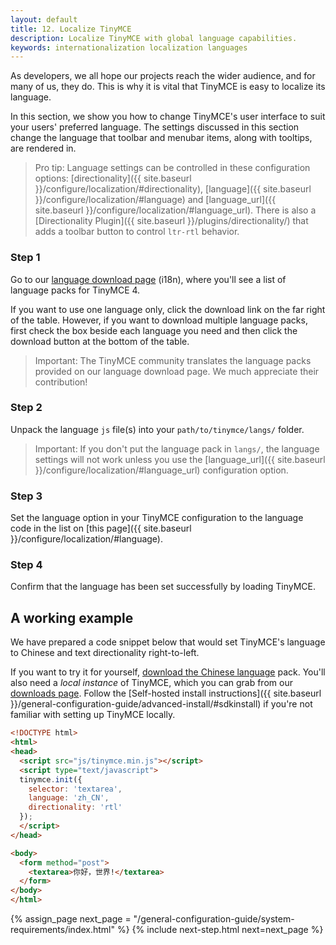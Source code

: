 ```yaml
---
layout: default
title: 12. Localize TinyMCE
description: Localize TinyMCE with global language capabilities.
keywords: internationalization localization languages
---
```


As developers, we all hope our projects reach the wider audience, and for many of us, they do. This is why it is vital that TinyMCE is easy to localize its language.

In this section, we show you how to change TinyMCE's user interface to suit your users' preferred language. The settings discussed in this section change the language that toolbar and menubar items, along with tooltips, are rendered in.


> Pro tip: Language settings can be controlled in these configuration options: [directionality]({{ site.baseurl }}/configure/localization/#directionality), [language]({{ site.baseurl }}/configure/localization/#language) and  [language_url]({{ site.baseurl }}/configure/localization/#language_url). There is also a [Directionality Plugin]({{ site.baseurl }}/plugins/directionality/) that adds a toolbar button to control `ltr-rtl` behavior.

### Step 1

Go to our [language download page](https://www.tinymce.com/download/language-packages/) (i18n), where you'll see a list of language packs for TinyMCE 4.

If you want to use one language only, click the download link on the far right of the table. However, if you want to download multiple language packs, first check the box beside each language you need and then click the download button at the bottom of the table.

> Important: The TinyMCE community translates the language packs provided on our language download page. We much appreciate their contribution!

### Step 2

Unpack the language `js` file(s) into your `path/to/tinymce/langs/` folder. 

> Important: If you don't put the language pack in `langs/`, the language settings will not work unless you use the [language_url]({{ site.baseurl }}/configure/localization/#language_url) configuration option.

### Step 3

Set the language option in your TinyMCE configuration to the language code in the list on [this page]({{ site.baseurl }}/configure/localization/#language).

### Step 4

Confirm that the language has been set successfully by loading TinyMCE.


## A working example

We have prepared a code snippet below that would set TinyMCE's language to Chinese and text directionality right-to-left.

If you want to try it for yourself, [download the Chinese language](https://www.tinymce.com/download/language-packages/) pack. You'll also need a *local instance* of TinyMCE, which you can grab from our [downloads page](https://www.tinymce.com/download/). Follow the [Self-hosted install instructions]({{ site.baseurl }}/general-configuration-guide/advanced-install/#sdkinstall) if you're not familiar with setting up TinyMCE locally.

```html
<!DOCTYPE html>
<html>
<head>
  <script src="js/tinymce.min.js"></script>
  <script type="text/javascript">
  tinymce.init({
    selector: 'textarea',
    language: 'zh_CN',
    directionality: 'rtl'
  });
  </script>
</head>

<body>
  <form method="post">
    <textarea>你好，世界!</textarea>
  </form>
</body>
</html>
```

{% assign_page next_page = "/general-configuration-guide/system-requirements/index.html" %}
{% include next-step.html next=next_page %}
